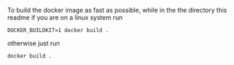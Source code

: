 To build the docker image as fast as possible, while in the the directory this readme if you are on a linux system run 

```
DOCKER_BUILDKIT=1 docker build .
```

otherwise just run

```
docker build .
```